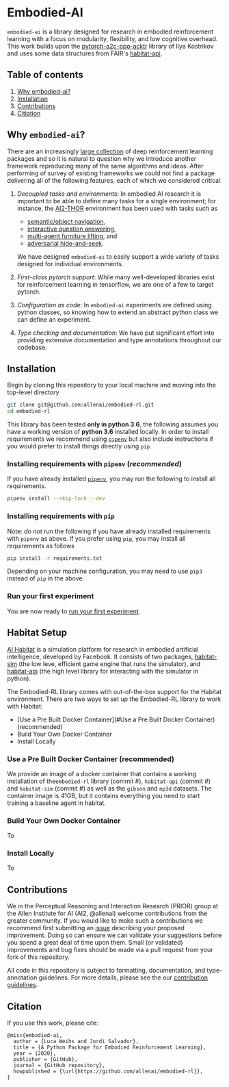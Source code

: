 # Embodied-AI

`embodied-ai` is a library designed for research in embodied reinforcement learning with
a focus on modularity, flexibility, and low cognitive overhead. This work builds upon
the [pytorch-a2c-ppo-acktr](https://github.com/ikostrikov/pytorch-a2c-ppo-acktr-gail) 
library of Ilya Kostrikov and uses some data structures from FAIR's 
[habitat-api](https://github.com/facebookresearch/habitat-api).

## Table of contents

1. [Why embodied-ai?](#why)
1. [Installation](#installation)
1. [Contributions](#contributions)
1. [Citiation](#citation)

## Why `embodied-ai`?

There are an increasingly 
[large collection](https://winderresearch.com/a-comparison-of-reinforcement-learning-frameworks-dopamine-rllib-keras-rl-coach-trfl-tensorforce-coach-and-more/) 
of deep reinforcement learning packages and so it is natural to question why we introduce another framework
reproducing many of the same algorithms and ideas. After performing of survey of existing frameworks we
could not find a package delivering all of the following features, each of which we considered critical.

1. *Decoupled tasks and environments*: In embodied AI research it is important to be 
   able to define many tasks for a single environment; for instance, the [AI2-THOR](https://ai2thor.allenai.org/)
   environment has been used with tasks such as  
   
    * [semantic/object navigation](https://arxiv.org/abs/1810.06543),
    * [interactive question answering](https://arxiv.org/abs/1712.03316),
    * [multi-agent furniture lifting](https://prior.allenai.org/projects/two-body-problem), and
    * [adversarial hide-and-seek](https://arxiv.org/abs/1912.08195).
   
    We have designed `embodied-ai` to easily support a wide variety of tasks designed for individual environments.

1. *First-class pytorch support*: While many well-developed libraries exist for reinforcement learning in 
   tensorflow, we are one of a few to target pytorch.
1. *Configuration as code*: In `embodied-ai` experiments are 
   defined using python classes, so knowing how to extend an abstract python class we can define an
   experiment.
1. *Type checking and documentation*: We have put significant effort into providing extensive documentation and type
   annotations throughout our codebase.


## Installation

Begin by cloning this repository to your local machine and moving into the top-level directory

```bash
git clone git@github.com:allenai/embodied-rl.git
cd embodied-rl
```

This library has been tested **only in python 3.6**, the following assumes you have a working
version of **python 3.6** installed locally. In order to install requirements we recommend
using [`pipenv`](https://pipenv.kennethreitz.org/en/latest/) but also include instructions if
you would prefer to install things directly using `pip`.

### Installing requirements with `pipenv` (*recommended*)

If you have already installed [`pipenv`](https://pipenv.kennethreitz.org/en/latest/), you may
run the following to install all requirements.

```bash
pipenv install --skip-lock --dev
```

### Installing requirements with `pip`

Note: *do not* run the following if you have already installed requirements with `pipenv`
as above. If you prefer using `pip`, you may install all requirements as follows

```bash
pip install -r requirements.txt
```

Depending on your machine configuration, you may need to use `pip3` instead of `pip` in the
above.

### Run your first experiment

You are now ready to [run your first experiment](./overview/running-your-first-experiment.md).



## Habitat Setup

[AI Habitat](https://aihabitat.org/) is a simulation platform for research in embodied artificial intelligence, developed by Facebook. It consists of two packages, [habitat-sim](https://github.com/facebookresearch/habitat-sim) (the low leve, efficient game engine that runs the simulator), and [habitat-api](https://github.com/facebookresearch/habitat-api) (the high level library for interacting with the simulator in python).

The Embodied-RL library comes with out-of-the-box support for the Habitat environment. There are two ways to set up the Embodied-RL library to work with Habitat:

- [Use a Pre Built Docker Container](#Use a Pre Built Docker Container) (recommended)
- Build Your Own Docker Container
- Install Locally

### Use a Pre Built Docker Container (recommended)

We provide an image of a docker container that contains a working installation of the`embodied-rl` library (commit #), `habitat-api` (commit #) and `habitat-sim` (commit #) as well as the `gibson` and `mp3d` datasets. The container image is 41GB, but it contains everything you need to start training a baseline agent in habitat.

### Build Your Own Docker Container

To 

### Install Locally

To 



## Contributions

We in the Perceptual Reasoning and Interaction Research (PRIOR) group at the
 Allen Institute for AI (AI2, @allenai) welcome contributions from the greater community. If
 you would like to make such a contributions we recommend first submitting an 
 [issue](https://github.com/allenai/embodied-rl/issues) describing your proposed improvement.
 Doing so can ensure we can validate your suggestions before you spend a great deal of time
 upon them. Small (or validated) improvements and bug fixes should be made via a pull request
 from your fork of this repository.

All code in this repository is subject to formatting, documentation, and type-annotation
guidelines. For more details, please see the our [contribution guidelines](./CONTRIBUTING.md).   

## Citation

If you use this work, please cite:

```text
@misc{embodied-ai,
  author = {Luca Weihs and Jordi Salvador},
  title = {A Python Package for Embodied Reinforcement Learning},
  year = {2020},
  publisher = {GitHub},
  journal = {GitHub repository},
  howpublished = {\url{https://github.com/allenai/embodied-rl}},
}

```